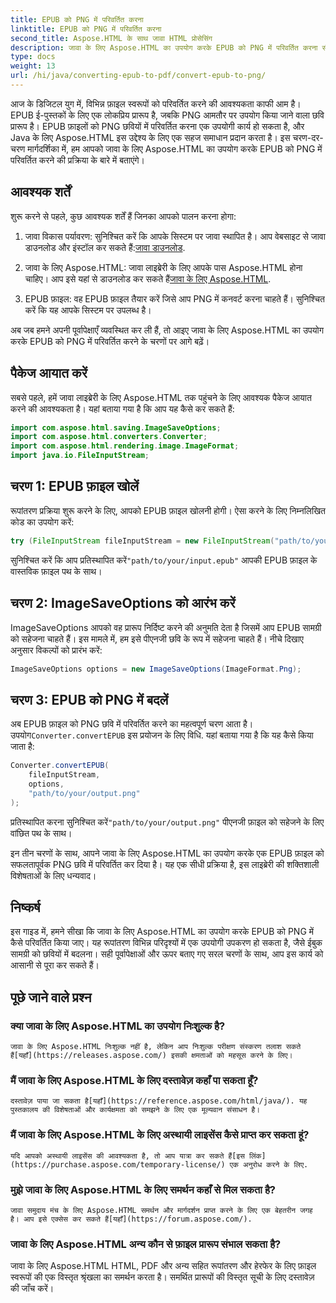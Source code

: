 ```yaml
---
title: EPUB को PNG में परिवर्तित करना
linktitle: EPUB को PNG में परिवर्तित करना
second_title: Aspose.HTML के साथ जावा HTML प्रोसेसिंग
description: जावा के लिए Aspose.HTML का उपयोग करके EPUB को PNG में परिवर्तित करना सीखें। हमारे चरण-दर-चरण मार्गदर्शिका का पालन करें और अपनी ईबुक सामग्री को आकर्षक बनाएं।
type: docs
weight: 13
url: /hi/java/converting-epub-to-pdf/convert-epub-to-png/
---
```


आज के डिजिटल युग में, विभिन्न फ़ाइल स्वरूपों को परिवर्तित करने की आवश्यकता काफी आम है। EPUB ई-पुस्तकों के लिए एक लोकप्रिय प्रारूप है, जबकि PNG आमतौर पर उपयोग किया जाने वाला छवि प्रारूप है। EPUB फ़ाइलों को PNG छवियों में परिवर्तित करना एक उपयोगी कार्य हो सकता है, और Java के लिए Aspose.HTML इस उद्देश्य के लिए एक सहज समाधान प्रदान करता है। इस चरण-दर-चरण मार्गदर्शिका में, हम आपको जावा के लिए Aspose.HTML का उपयोग करके EPUB को PNG में परिवर्तित करने की प्रक्रिया के बारे में बताएंगे।

## आवश्यक शर्तें

शुरू करने से पहले, कुछ आवश्यक शर्तें हैं जिनका आपको पालन करना होगा:

1.  जावा विकास पर्यावरण: सुनिश्चित करें कि आपके सिस्टम पर जावा स्थापित है। आप वेबसाइट से जावा डाउनलोड और इंस्टॉल कर सकते हैं:[जावा डाउनलोड](https://www.oracle.com/java/technologies/javase-downloads.html).

2.  जावा के लिए Aspose.HTML: जावा लाइब्रेरी के लिए आपके पास Aspose.HTML होना चाहिए। आप इसे यहां से डाउनलोड कर सकते हैं[जावा के लिए Aspose.HTML](https://releases.aspose.com/html/java/).

3. EPUB फ़ाइल: वह EPUB फ़ाइल तैयार करें जिसे आप PNG में कनवर्ट करना चाहते हैं। सुनिश्चित करें कि यह आपके सिस्टम पर उपलब्ध है।

अब जब हमने अपनी पूर्वापेक्षाएँ व्यवस्थित कर ली हैं, तो आइए जावा के लिए Aspose.HTML का उपयोग करके EPUB को PNG में परिवर्तित करने के चरणों पर आगे बढ़ें।

## पैकेज आयात करें

सबसे पहले, हमें जावा लाइब्रेरी के लिए Aspose.HTML तक पहुंचने के लिए आवश्यक पैकेज आयात करने की आवश्यकता है। यहां बताया गया है कि आप यह कैसे कर सकते हैं:

```java
import com.aspose.html.saving.ImageSaveOptions;
import com.aspose.html.converters.Converter;
import com.aspose.html.rendering.image.ImageFormat;
import java.io.FileInputStream;
```

## चरण 1: EPUB फ़ाइल खोलें

रूपांतरण प्रक्रिया शुरू करने के लिए, आपको EPUB फ़ाइल खोलनी होगी। ऐसा करने के लिए निम्नलिखित कोड का उपयोग करें:

```java
try (FileInputStream fileInputStream = new FileInputStream("path/to/your/input.epub")) {
```

 सुनिश्चित करें कि आप प्रतिस्थापित करें`"path/to/your/input.epub"` आपकी EPUB फ़ाइल के वास्तविक फ़ाइल पथ के साथ।

## चरण 2: ImageSaveOptions को आरंभ करें

ImageSaveOptions आपको वह प्रारूप निर्दिष्ट करने की अनुमति देता है जिसमें आप EPUB सामग्री को सहेजना चाहते हैं। इस मामले में, हम इसे पीएनजी छवि के रूप में सहेजना चाहते हैं। नीचे दिखाए अनुसार विकल्पों को प्रारंभ करें:

```java
ImageSaveOptions options = new ImageSaveOptions(ImageFormat.Png);
```

## चरण 3: EPUB को PNG में बदलें

 अब EPUB फ़ाइल को PNG छवि में परिवर्तित करने का महत्वपूर्ण चरण आता है। उपयोग`Converter.convertEPUB` इस प्रयोजन के लिए विधि. यहां बताया गया है कि यह कैसे किया जाता है:

```java
Converter.convertEPUB(
    fileInputStream,
    options,
    "path/to/your/output.png"
);
```

 प्रतिस्थापित करना सुनिश्चित करें`"path/to/your/output.png"` पीएनजी फ़ाइल को सहेजने के लिए वांछित पथ के साथ।

इन तीन चरणों के साथ, आपने जावा के लिए Aspose.HTML का उपयोग करके एक EPUB फ़ाइल को सफलतापूर्वक PNG छवि में परिवर्तित कर दिया है। यह एक सीधी प्रक्रिया है, इस लाइब्रेरी की शक्तिशाली विशेषताओं के लिए धन्यवाद।

## निष्कर्ष

इस गाइड में, हमने सीखा कि जावा के लिए Aspose.HTML का उपयोग करके EPUB को PNG में कैसे परिवर्तित किया जाए। यह रूपांतरण विभिन्न परिदृश्यों में एक उपयोगी उपकरण हो सकता है, जैसे ईबुक सामग्री को छवियों में बदलना। सही पूर्वापेक्षाओं और ऊपर बताए गए सरल चरणों के साथ, आप इस कार्य को आसानी से पूरा कर सकते हैं।

## पूछे जाने वाले प्रश्न

### क्या जावा के लिए Aspose.HTML का उपयोग निःशुल्क है?
    जावा के लिए Aspose.HTML निःशुल्क नहीं है, लेकिन आप निःशुल्क परीक्षण संस्करण तलाश सकते हैं[यहाँ](https://releases.aspose.com/) इसकी क्षमताओं को महसूस करने के लिए।

### मैं जावा के लिए Aspose.HTML के लिए दस्तावेज़ कहाँ पा सकता हूँ?
    दस्तावेज़ पाया जा सकता है[यहाँ](https://reference.aspose.com/html/java/). यह पुस्तकालय की विशेषताओं और कार्यक्षमता को समझने के लिए एक मूल्यवान संसाधन है।

### मैं जावा के लिए Aspose.HTML के लिए अस्थायी लाइसेंस कैसे प्राप्त कर सकता हूं?
    यदि आपको अस्थायी लाइसेंस की आवश्यकता है, तो आप यात्रा कर सकते हैं[इस लिंक](https://purchase.aspose.com/temporary-license/) एक अनुरोध करने के लिए.

### मुझे जावा के लिए Aspose.HTML के लिए समर्थन कहाँ से मिल सकता है?
    जावा समुदाय मंच के लिए Aspose.HTML समर्थन और मार्गदर्शन प्राप्त करने के लिए एक बेहतरीन जगह है। आप इसे एक्सेस कर सकते हैं[यहाँ](https://forum.aspose.com/).

### जावा के लिए Aspose.HTML अन्य कौन से फ़ाइल प्रारूप संभाल सकता है?
   जावा के लिए Aspose.HTML HTML, PDF और अन्य सहित रूपांतरण और हेरफेर के लिए फ़ाइल स्वरूपों की एक विस्तृत श्रृंखला का समर्थन करता है। समर्थित प्रारूपों की विस्तृत सूची के लिए दस्तावेज़ की जाँच करें।